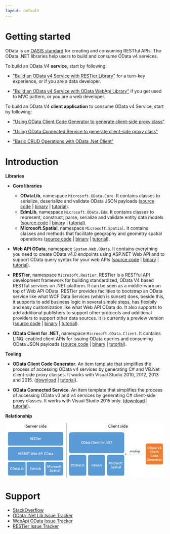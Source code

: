 ```yaml
---
layout: default
---
```


# Getting started

OData is an [OASIS standard](https://www.oasis-open.org/committees/tc_home.php?wg_abbrev=odata) for creating and consuming RESTful APIs. 
The OData .NET libraries help users to build and consume OData v4 services.

To build an OData V4 **service**, start by following:

- ["Build an OData v4 Service with RESTier Library"](http://odata.github.io/RESTier/#01-01-Introduction) for a turn-key experience, or if you are a data developer.

- ["Build an OData v4 Service with OData WebApi Library"](http://odata.github.io/WebApi/#01-02-getting-started) if you get used to MVC pattern, or you are a web developer.

To build an OData V4 **client application** to consume OData v4 Service, start by following:

- ["Using OData Client Code Generator to generate client-side proxy class"](http://blogs.msdn.com/b/odatateam/archive/2014/03/12/how-to-use-odata-client-code-generator-to-generate-client-side-proxy-class.aspx)

- ["Using OData Connected Service to generate client-side proxy class"](http://odata.github.io/odata.net/#OData-Client-Code-Generation-Tool)

- ["Basic CRUD Operations with OData .Net Client"](http://odata.github.io/odata.net/#04-01-basic-crud-operations)


# Introduction

**Libraries**

- **Core libraries**
	- **ODataLib**, namespace `Microsoft.OData.Core`. It contains classes to serialize, deserialize and validate OData JSON payloads ([source code](https://github.com/OData/odata.net/) \| [binary](http://www.nuget.org/packages/Microsoft.OData.Core/) \| [tutorial](http://odata.github.io/odata.net/)).
	- **EdmLib**, namespace `Microsoft.OData.Edm`. It contains classes to represent, construct, parse, serialize and validate entity data models ([source code](https://github.com/OData/odata.net/) \| [binary](http://www.nuget.org/packages/Microsoft.OData.Edm/) \| [tutorial](http://odata.github.io/odata.net/)).
	- **Microsoft.Spatial**, namespace `Microsoft.Spatial`. It contains classes and methods that facilitate geography and geometry spatial operations ([source code](https://github.com/OData/odata.net/) \| [binary](http://www.nuget.org/packages/Microsoft.Spatial/) \| [tutorial](http://odata.github.io/odata.net/)).

    
- **Web API OData**, namespace `System.Web.OData`. It contains everything you need to create OData v4.0 endpoints using ASP.NET Web API and to support OData query syntax for your web APIs ([source code](https://github.com/OData/WebApi) \| [binary](http://www.nuget.org/packages/Microsoft.AspNet.OData/) \| [tutorial](http://odata.github.io/WebApi/)).

- **RESTier**, namespace `Microsoft.Restier`. RESTier is a RESTful API development framework for building standardized, OData V4 based RESTful services on .NET platform. It can be seen as a middle-ware on top of Web API OData. RESTier provides facilities to bootstrap an OData service like what WCF Data Services (which is sunset) does, beside this, it supports to add business logic in several simple steps, has flexibily and easy customization like what Web API OData do. It also supports to add additional publishers to support other protocols and additional providers to support other data sources. It is currently a preview version ([source code](https://github.com/OData/RESTier) \| [binary](http://www.nuget.org/packages/Microsoft.Restier/) \| [tutorial](http://odata.github.io/RESTier/)).

- **OData Client for .NET**, namespace `Microsoft.OData.Client`. It contains LINQ-enabled client APIs for issuing OData queries and consuming OData JSON payloads ([source code](https://github.com/OData/odata.net/) \| [binary](http://www.nuget.org/packages/Microsoft.OData.Client/) \| [tutorial](http://odata.github.io/odata.net/)).

**Tooling**

- **OData Client Code Generator**. An item template that simplifies the process of accessing OData v4 services by generating C# and VB.Net client-side proxy classes. It works with Visual Studio 2010, 2012, 2013 and 2015. ([download](https://visualstudiogallery.msdn.microsoft.com/9b786c0e-79d1-4a50-89a5-125e57475937) \| [tutorial](http://blogs.msdn.com/b/odatateam/archive/2014/03/11/how-to-use-odata-client-code-generator-to-generate-client-side-proxy-class.aspx)).

- **OData Connected Service**. An item template that simplifies the process of accessing OData v3 and v4 services by generating C# client-side proxy classes. It works with Visual Studio 2015 only. ([download](https://visualstudiogallery.msdn.microsoft.com/b343d0eb-6493-44c2-b558-13a0408d013f/file/163980/4/Microsoft.OData.ConnectedService.vsix) \| [tutorial](http://odata.github.io/odata.net/#OData-Client-Code-Generation-Tool)).

**Relationship**

![Client side](/assets/library-relationship.png)

# Support

- [StackOverflow](http://stackoverflow.com/questions/tagged/odata)
- [OData .Net Lib Issue Tracker](https://github.com/OData/odata.net/issues)
- [WebApi OData Issue Tracker](https://github.com/OData/WebApi/issues)
- [RESTier Issue Tracker](https://github.com/OData/RESTier/issues)
